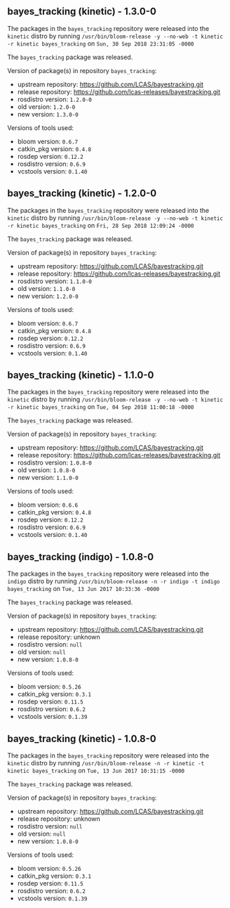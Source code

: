 ## bayes_tracking (kinetic) - 1.3.0-0

The packages in the `bayes_tracking` repository were released into the `kinetic` distro by running `/usr/bin/bloom-release -y --no-web -t kinetic -r kinetic bayes_tracking` on `Sun, 30 Sep 2018 23:31:05 -0000`

The `bayes_tracking` package was released.

Version of package(s) in repository `bayes_tracking`:

- upstream repository: https://github.com/LCAS/bayestracking.git
- release repository: https://github.com/lcas-releases/bayestracking.git
- rosdistro version: `1.2.0-0`
- old version: `1.2.0-0`
- new version: `1.3.0-0`

Versions of tools used:

- bloom version: `0.6.7`
- catkin_pkg version: `0.4.8`
- rosdep version: `0.12.2`
- rosdistro version: `0.6.9`
- vcstools version: `0.1.40`


## bayes_tracking (kinetic) - 1.2.0-0

The packages in the `bayes_tracking` repository were released into the `kinetic` distro by running `/usr/bin/bloom-release -y --no-web -t kinetic -r kinetic bayes_tracking` on `Fri, 28 Sep 2018 12:09:24 -0000`

The `bayes_tracking` package was released.

Version of package(s) in repository `bayes_tracking`:

- upstream repository: https://github.com/LCAS/bayestracking.git
- release repository: https://github.com/lcas-releases/bayestracking.git
- rosdistro version: `1.1.0-0`
- old version: `1.1.0-0`
- new version: `1.2.0-0`

Versions of tools used:

- bloom version: `0.6.7`
- catkin_pkg version: `0.4.8`
- rosdep version: `0.12.2`
- rosdistro version: `0.6.9`
- vcstools version: `0.1.40`


## bayes_tracking (kinetic) - 1.1.0-0

The packages in the `bayes_tracking` repository were released into the `kinetic` distro by running `/usr/bin/bloom-release -y --no-web -t kinetic -r kinetic bayes_tracking` on `Tue, 04 Sep 2018 11:00:18 -0000`

The `bayes_tracking` package was released.

Version of package(s) in repository `bayes_tracking`:

- upstream repository: https://github.com/LCAS/bayestracking.git
- release repository: https://github.com/lcas-releases/bayestracking.git
- rosdistro version: `1.0.8-0`
- old version: `1.0.8-0`
- new version: `1.1.0-0`

Versions of tools used:

- bloom version: `0.6.6`
- catkin_pkg version: `0.4.8`
- rosdep version: `0.12.2`
- rosdistro version: `0.6.9`
- vcstools version: `0.1.40`


## bayes_tracking (indigo) - 1.0.8-0

The packages in the `bayes_tracking` repository were released into the `indigo` distro by running `/usr/bin/bloom-release -n -r indigo -t indigo bayes_tracking` on `Tue, 13 Jun 2017 10:33:36 -0000`

The `bayes_tracking` package was released.

Version of package(s) in repository `bayes_tracking`:

- upstream repository: https://github.com/LCAS/bayestracking.git
- release repository: unknown
- rosdistro version: `null`
- old version: `null`
- new version: `1.0.8-0`

Versions of tools used:

- bloom version: `0.5.26`
- catkin_pkg version: `0.3.1`
- rosdep version: `0.11.5`
- rosdistro version: `0.6.2`
- vcstools version: `0.1.39`


## bayes_tracking (kinetic) - 1.0.8-0

The packages in the `bayes_tracking` repository were released into the `kinetic` distro by running `/usr/bin/bloom-release -n -r kinetic -t kinetic bayes_tracking` on `Tue, 13 Jun 2017 10:31:15 -0000`

The `bayes_tracking` package was released.

Version of package(s) in repository `bayes_tracking`:

- upstream repository: https://github.com/LCAS/bayestracking.git
- release repository: unknown
- rosdistro version: `null`
- old version: `null`
- new version: `1.0.8-0`

Versions of tools used:

- bloom version: `0.5.26`
- catkin_pkg version: `0.3.1`
- rosdep version: `0.11.5`
- rosdistro version: `0.6.2`
- vcstools version: `0.1.39`


